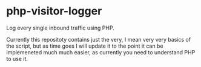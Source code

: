 # php-visitor-logger
Log every single inbound traffic using PHP.

Currently this repositoty contains just the very, I mean very very basics of the script, but as time goes I will update it to the point it can be implemeneted much much easier, as currently you need to understand PHP to use it.
